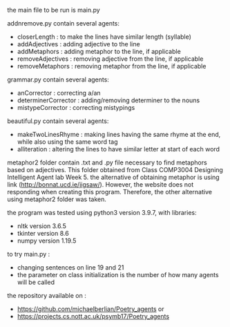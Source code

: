 the main file to be run is main.py 

addnremove.py contain several agents:
- closerLength : to make the lines have similar length (syllable)
- addAdjectives : adding adjective to the line
- addMetaphors : adding metaphor to the line, if applicable
- removeAdjectives : removing adjective from the line, if applicable
- removeMetaphors : removing metaphor from the line, if applicable

grammar.py contain several agents:
- anCorrector : correcting a/an
- determinerCorrector : adding/removing determiner to the nouns
- mistypeCorrector : correcting mistypings

beautiful.py contain several agents:
- makeTwoLinesRhyme : making lines having the same rhyme at the end, while also using the same word tag
- alliteration : altering the lines to have similar letter at start of each word

metaphor2 folder contain .txt and .py file necessary to find metaphors based on adjectives. This folder obtained from Class COMP3004 Designing Intelligent Agent lab Week 5. 
the alternative of obtaining metaphor is using link (http://bonnat.ucd.ie/jigsaw/). However, the website does not responding when creating this program. Therefore, the other alternative using metaphor2 folder was taken.

the program was tested using python3 version 3.9.7, with libraries:
- nltk version 3.6.5
- tkinter version 8.6
- numpy version 1.19.5

to try main.py :
- changing sentences on line 19 and 21
- the parameter on class initialization is the number of how many agents will be called

the repository available on :
- https://github.com/michaelberlian/Poetry_agents or
- https://projects.cs.nott.ac.uk/psymb17/Poetry_agents
